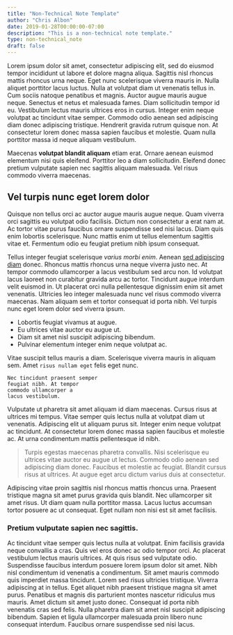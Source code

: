 ```yaml
---
title: "Non-Technical Note Template"
author: "Chris Albon"
date: 2019-01-28T00:00:00-07:00
description: "This is a non-technical note template."
type: non-technical_note
draft: false
---
```


Lorem ipsum dolor sit amet, consectetur adipiscing elit, sed do eiusmod tempor incididunt ut labore et dolore magna aliqua. Sagittis nisl rhoncus mattis rhoncus urna neque. Eget nunc scelerisque viverra mauris in. Nulla aliquet porttitor lacus luctus. Nulla at volutpat diam ut venenatis tellus in. Cum sociis natoque penatibus et magnis. Auctor augue mauris augue neque. Senectus et netus et malesuada fames. Diam sollicitudin tempor id eu. Vestibulum lectus mauris ultrices eros in cursus. Integer enim neque volutpat ac tincidunt vitae semper. Commodo odio aenean sed adipiscing diam donec adipiscing tristique. Hendrerit gravida rutrum quisque non. At consectetur lorem donec massa sapien faucibus et molestie. Quam nulla porttitor massa id neque aliquam vestibulum.

Maecenas **volutpat blandit aliquam** etiam erat. Ornare aenean euismod elementum nisi quis eleifend. Porttitor leo a diam sollicitudin. Eleifend donec pretium vulputate sapien nec sagittis aliquam malesuada. Vel risus commodo viverra maecenas. 

## Vel turpis nunc eget lorem dolor

Quisque non tellus orci ac auctor augue mauris augue neque. Quam viverra orci sagittis eu volutpat odio facilisis. Dictum non consectetur a erat nam at. Ac tortor vitae purus faucibus ornare suspendisse sed nisi lacus. Diam quis enim lobortis scelerisque. Nunc mattis enim ut tellus elementum sagittis vitae et. Fermentum odio eu feugiat pretium nibh ipsum consequat.

Tellus integer feugiat scelerisque _varius morbi enim_. Aenean [sed adipiscing diam](https://google.com) donec. Rhoncus mattis rhoncus urna neque viverra justo nec. At tempor commodo ullamcorper a lacus vestibulum sed arcu non. Id volutpat lacus laoreet non curabitur gravida arcu ac tortor. Tincidunt augue interdum velit euismod in. Ut placerat orci nulla pellentesque dignissim enim sit amet venenatis. Ultricies leo integer malesuada nunc vel risus commodo viverra maecenas. Nam aliquam sem et tortor consequat id porta nibh. Vel turpis nunc eget lorem dolor sed viverra ipsum. 

- Lobortis feugiat vivamus at augue. 
- Eu ultrices vitae auctor eu augue ut. 
- Diam sit amet nisl suscipit adipiscing bibendum. 
- Pulvinar elementum integer enim neque volutpat ac. 

Vitae suscipit tellus mauris a diam. Scelerisque viverra mauris in aliquam sem. Amet `risus nullam eget` felis eget nunc. 

```
Nec tincidunt praesent semper 
feugiat nibh. At tempor 
commodo ullamcorper a 
lacus vestibulum.
```

Vulputate ut pharetra sit amet aliquam id diam maecenas. Cursus risus at ultrices mi tempus. Vitae semper quis lectus nulla at volutpat diam ut venenatis. Adipiscing elit ut aliquam purus sit. Integer enim neque volutpat ac tincidunt. At consectetur lorem donec massa sapien faucibus et molestie ac. At urna condimentum mattis pellentesque id nibh. 

>Turpis egestas maecenas pharetra convallis. Nisi scelerisque eu ultrices vitae auctor eu augue ut lectus. Commodo odio aenean sed adipiscing diam donec. Faucibus et molestie ac feugiat. Blandit cursus risus at ultrices. At augue eget arcu dictum varius duis at consectetur. 

Adipiscing vitae proin sagittis nisl rhoncus mattis rhoncus urna. Praesent tristique magna sit amet purus gravida quis blandit. Nec ullamcorper sit amet risus. Ut diam quam nulla porttitor massa. Lacus luctus accumsan tortor posuere ac ut consequat. Eget nullam non nisi est sit amet facilisis.

### Pretium vulputate sapien nec sagittis.

Ac tincidunt vitae semper quis lectus nulla at volutpat. Enim facilisis gravida neque convallis a cras. Quis vel eros donec ac odio tempor orci. Ac placerat vestibulum lectus mauris ultrices. At quis risus sed vulputate odio. Suspendisse faucibus interdum posuere lorem ipsum dolor sit amet. Nibh nisl condimentum id venenatis a condimentum. Sit amet mauris commodo quis imperdiet massa tincidunt. Lorem sed risus ultricies tristique. Viverra adipiscing at in tellus. Eget aliquet nibh praesent tristique magna sit amet purus. Penatibus et magnis dis parturient montes nascetur ridiculus mus mauris. Amet dictum sit amet justo donec. Consequat id porta nibh venenatis cras sed felis. Nulla pharetra diam sit amet nisl suscipit adipiscing bibendum. Sapien et ligula ullamcorper malesuada proin libero nunc consequat interdum. Faucibus ornare suspendisse sed nisi lacus.